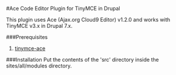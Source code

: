 #Ace Code Editor Plugin for TinyMCE in Drupal

This plugin uses Ace (Ajax.org Cloud9 Editor) v1.2.0 and works with TinyMCE v3.x in Drupal 7.x.

###Prerequisites
1. [tinymce-ace](https://github.com/sharpdressedcodes/tinymce-ace)

###Installation
Put the contents of the 'src' directory inside the sites/all/modules directory.